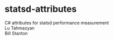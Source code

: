 # statsd-attributes<br />
C# attributes for statsd performance measurement<br />
Lu Tahmazyan<br />
Bill Stanton<br />

